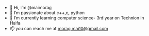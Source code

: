 - 👋 Hi, I’m @maimorag
- 👀 I’m passionate about c++,c, python
- 🌱 I’m currently learning computer science- 3rd year on Technion in Haifa
- 📫 you can reach me at morag.mai10@gmail.com

<!---
maimorag/maimorag is a ✨ special ✨ repository because its `README.md` (this file) appears on your GitHub profile.
You can click the Preview link to take a look at your changes.
--->
